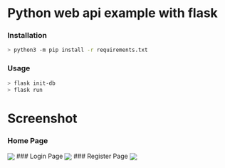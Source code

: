 # Python web api example with flask

### Installation
```bash
> python3 -m pip install -r requirements.txt
```

### Usage
```bash
> flask init-db
> flask run
```

# Screenshot

### Home Page
<img align="center" height="auto" src="https://github.com/mhankbarbar/flask-webapi-example/blob/master/api_example/static/home.jpg"/>
### Login Page
<img align="center" height="auto" src="https://github.com/mhankbarbar/flask-webapi-example/blob/master/api_example/static/login.jpg"/>
### Register Page
<img align="center" height="auto" src="https://github.com/mhankbarbar/flask-webapi-example/blob/master/api_example/static/regist.jpg"/>

